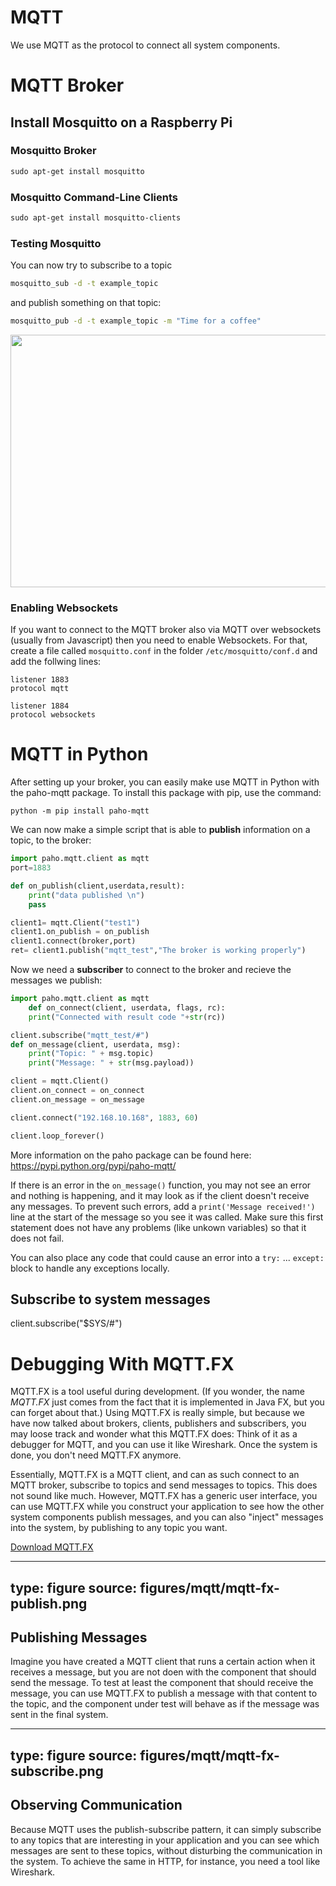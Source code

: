 # MQTT

We use MQTT as the protocol to connect all system components.

# MQTT Broker

## Install Mosquitto on a Raspberry Pi


### Mosquitto Broker

```bash
sudo apt-get install mosquitto
```

### Mosquitto Command-Line Clients

```bash
sudo apt-get install mosquitto-clients
```

### Testing Mosquitto

You can now try to subscribe to a topic

```bash
mosquitto_sub -d -t example_topic
```

and publish something on that topic:

```bash
mosquitto_pub -d -t example_topic -m "Time for a coffee"
```

<img src="https://www.iik.ntnu.no/ttm4115/wp-content/uploads/2018/02/mqtt_example-300x231.png" alt="" width="525" height="404" class="alignnone wp-image-368" />

### Enabling Websockets

If you want to connect to the MQTT broker also via MQTT over websockets (usually from Javascript) then you need to enable Websockets. For that, create a file called `mosquitto.conf` in the folder `/etc/mosquitto/conf.d` and add the follwing lines:

    listener 1883
    protocol mqtt
    
    listener 1884
    protocol websockets






# MQTT in Python

After setting up your broker, you can easily make use MQTT in Python with the paho-mqtt package. To install this package with pip, use the command:

    python -m pip install paho-mqtt

We can now make a simple script that is able to <strong>publish</strong> information on a topic, to the broker:

```python
import paho.mqtt.client as mqtt
port=1883

def on_publish(client,userdata,result):
    print("data published \n")
    pass

client1= mqtt.Client("test1")
client1.on_publish = on_publish
client1.connect(broker,port)
ret= client1.publish("mqtt_test","The broker is working properly")
```

Now we need a **subscriber** to connect to the broker and recieve the messages we publish:

```python
import paho.mqtt.client as mqtt
    def on_connect(client, userdata, flags, rc):
    print("Connected with result code "+str(rc))

client.subscribe("mqtt_test/#")
def on_message(client, userdata, msg):
    print("Topic: " + msg.topic)
    print("Message: " + str(msg.payload))

client = mqtt.Client()
client.on_connect = on_connect
client.on_message = on_message

client.connect("192.168.10.168", 1883, 60)

client.loop_forever()
```


More information on the paho package can be found here: <a href="https://pypi.python.org/pypi/paho-mqtt/">https://pypi.python.org/pypi/paho-mqtt/</a>


If there is an error in the `on_message()` function, you may not see an error and nothing is happening, and it may look as if the client doesn't receive any messages. To prevent such errors, add a `print('Message received!')` line at the start of the message so you see it was called. Make sure this first statement does not have any problems (like unkown variables) so that it does not fail. 

You can also place any code that could cause an error into a `try:` ... `except:` block to handle any exceptions locally.




## Subscribe to system messages

client.subscribe("$SYS/#")



# Debugging With MQTT.FX

MQTT.FX is a tool useful during development.
(If you wonder, the name _MQTT.FX_ just comes from the fact that it is implemented in Java FX, but you can forget about that.)
Using MQTT.FX is really simple, but because we have now talked about brokers, clients, publishers and subscribers, you may loose track and wonder what this MQTT.FX does: Think of it as a debugger for MQTT, and you can use it like Wireshark. Once the system is done, you don't need MQTT.FX anymore.

Essentially, MQTT.FX is a MQTT client, and can as such connect to an MQTT broker, subscribe to topics and send messages to topics. This does not sound like much. However, MQTT.FX has a generic user interface, you can use MQTT.FX while you construct your application to see how the other system components publish messages, and you can also "inject" messages into the system, by publishing to any topic you want.

<a class="arrow" href="https://mqttfx.jensd.de">Download MQTT.FX</a> 

---
type: figure
source: figures/mqtt/mqtt-fx-publish.png
---

## Publishing Messages

Imagine you have created a MQTT client that runs a certain action when it receives a message, but you are not doen with the component that should send the message. To test at least the component that should receive the message, you can use MQTT.FX to publish a message with that content to the topic, and the component under test will behave as if the message was sent in the final system.

---
type: figure
source: figures/mqtt/mqtt-fx-subscribe.png
---


## Observing Communication

Because MQTT uses the publish-subscribe pattern, it can simply subscribe to any topics that are interesting in your application  and you can see which messages are sent to these topics, without disturbing the communication in the system. To achieve the same in HTTP, for instance, you need a tool like Wireshark.